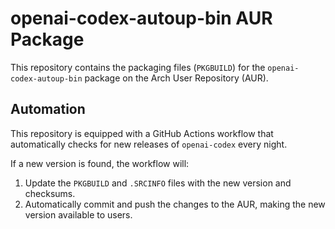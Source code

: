 # openai-codex-autoup-bin AUR Package

This repository contains the packaging files (`PKGBUILD`) for the `openai-codex-autoup-bin` package on the Arch User Repository (AUR).

## Automation

This repository is equipped with a GitHub Actions workflow that automatically checks for new releases of `openai-codex` every night.

If a new version is found, the workflow will:
1.  Update the `PKGBUILD` and `.SRCINFO` files with the new version and checksums.
2.  Automatically commit and push the changes to the AUR, making the new version available to users.
